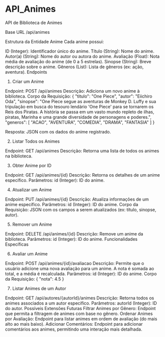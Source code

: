 # API_Animes
API de Biblioteca de Animes

Base URL
/api/animes

Estrutura da Entidade Anime
Cada anime possui:

ID (Integer): Identificador único do anime.
Título (String): Nome do anime.
Autor(a) (String): Nome do autor ou autora do anime.
Avaliação (Float): Nota média de avaliação do anime (de 0 a 5 estrelas).
Sinopse (String): Breve descrição sobre o anime.
Gêneros (List<String>): Lista de gêneros (ex: ação, aventura).
Endpoints


1. Criar um Anime

Endpoint: POST /api/animes
Descrição: Adiciona um novo anime à biblioteca.
Corpo da Requisição:
{
"titulo": "One Piece",
"autor": "Eiichiro Oda",
"sinopse": "One Piece segue as aventuras de Monkey D. Luffy e sua tripulação em busca do tesouro lendário 'One Piece' para se tornarem os Reis dos Piratas. A história se passa em um vasto mundo repleto de ilhas, piratas, Marinha e uma grande diversidade de personagens e poderes.",
"generos": [
"ACAO",
"AVENTURA",
"COMEDIA",
"DRAMA",
"FANTASIA"
]
}


Resposta: JSON com os dados do anime registrado.


2. Listar Todos os Animes

Endpoint: GET /api/animes
Descrição: Retorna uma lista de todos os animes na biblioteca.


3. Obter Anime por ID

Endpoint: GET /api/animes/{id}
Descrição: Retorna os detalhes de um anime específico.
Parâmetros:
id (Integer): ID do anime.


4. Atualizar um Anime

Endpoint: PUT /api/animes/{id}
Descrição: Atualiza informações de um anime específico.
Parâmetros:
id (Integer): ID do anime.
Corpo da Requisição: JSON com os campos a serem atualizados (ex: título, sinopse, autor).


5. Remover um Anime

Endpoint: DELETE /api/animes/{id}
Descrição: Remove um anime da biblioteca.
Parâmetros:
id (Integer): ID do anime.
Funcionalidades Específicas


6. Avaliar um Anime

Endpoint: POST /api/animes/{id}/avaliacao
Descrição: Permite que o usuário adicione uma nova avaliação para um anime. A nota é somada ao total, e a média é recalculada.
Parâmetros:
id (Integer): ID do anime.
Corpo da Requisição:
{
  "nota": 4.5
}


7. Listar Animes de um Autor

Endpoint: GET /api/autores/{autorId}/animes
Descrição: Retorna todos os animes associados a um autor específico.
Parâmetros:
autorId (Integer): ID do autor.
Possíveis Extensões Futuras
Filtrar Animes por Gênero: Endpoint que permita a filtragem de animes com base no gênero.
Ordenar Animes por Avaliação: Endpoint para listar animes em ordem de avaliação (do mais alto ao mais baixo).
Adicionar Comentários: Endpoint para adicionar comentários aos animes, permitindo uma interação mais detalhada.
